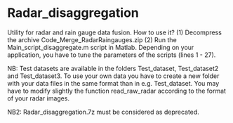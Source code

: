 # Radar_disaggregation
Utility for radar and rain gauge data fusion.
How to use it?
(1) Decompress the archive Code_Merge_RadarRaingauges.zip
(2) Run the Main_script_disaggregate.m script in Matlab. Depending on your application, you have to tune the parameters of the scripts (lines 1 - 27).

NB: Test datasets are available in the folders Test_dataset, Test_dataset2 and Test_dataset3. To use your own data you have to create a new folder with your data files in the same format than in e.g. Test_dataset. You may have to modify slightly the function read_raw_radar according to the format of your radar images.

NB2: Radar_disaggregation.7z must be considered as deprecated.
